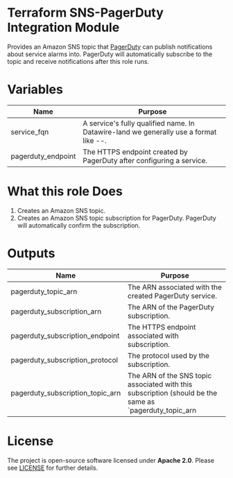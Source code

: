 # Terraform SNS-PagerDuty Integration Module

Provides an Amazon SNS topic that [PagerDuty](https://www.pagerduty.com) can publish notifications about service alarms into. PagerDuty will automatically subscribe to the topic and receive notifications after this role runs.

# Variables

|    Name            | Purpose                                                                                                               |
|--------------------|-----------------------------------------------------------------------------------------------------------------------|
| service_fqn        | A service's fully qualified name. In Datawire-land we generally use a format like <Environment>-<Label>-<Service-Id>. |
| pagerduty_endpoint | The HTTPS endpoint created by PagerDuty after configuring a service.                                                  |

# What this role Does

1. Creates an Amazon SNS topic.
2. Creates an Amazon SNS topic subscription for PagerDuty. PagerDuty will automatically confirm the subscription.

# Outputs

|    Name                          | Purpose                                                               |
|----------------------------------|-----------------------------------------------------------------------|
| pagerduty_topic_arn              | The ARN associated with the created PagerDuty service.                |                                             
| pagerduty_subscription_arn       | The ARN of the PagerDuty subscription.                                |
| pagerduty_subscription_endpoint  | The HTTPS endpoint associated with subscription.                      |
| pagerduty_subscription_protocol  | The protocol used by the subscription.                                |
| pagerduty_subscription_topic_arn | The ARN of the SNS topic associated with this subscription (should be the same as `pagerduty_topic_arn |

# License

The project is open-source software licensed under **Apache 2.0**. Please see [LICENSE](LICENSE) for further details.